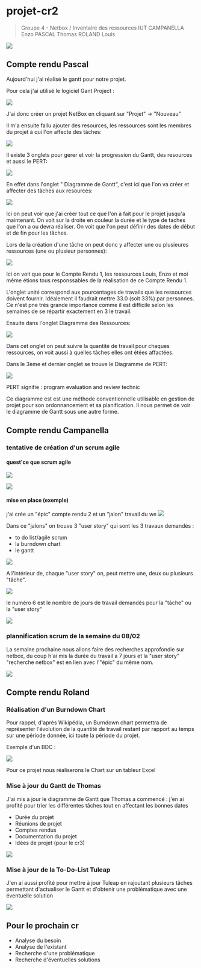 # projet-cr2

> Groupe 4 - Netbox / Inventaire des ressources IUT
> CAMPANELLA Enzo
> PASCAL Thomas
> ROLAND Louis

![](https://i.imgr.com/iqyN0fG.png)


## Compte rendu Pascal

Aujourd'hui j'ai réalisé le gantt pour notre projet.

Pour cela j'ai utilisé le logiciel Gant Project :

![](https://i.imgur.com/5Hx3tSJ.png)

J'ai donc créer un projet NetBox en cliquant sur "Projet" -> "Nouveau"

Il m'a ensuite fallu ajouter des resources, les ressources sont les membres du projet à qui l'on affecte des tâches:

![](https://i.imgur.com/cmHLPga.png)

Il existe 3 onglets pour gerer et voir la progression du Gantt, des resources  et aussi le PERT:

![](https://i.imgur.com/1cYf3Jv.png)

En effet dans l'onglet " Diagramme de Gantt", c'est ici que l'on va créer et affecter des tâches aux resources:

![](https://i.imgur.com/qzV15IR.png)

Ici on peut voir que j'ai créer tout ce que l'on à fait pour le projet jusqu'a maintenant. On voit sur la droite en couleur la durée et le type de taches que l'on a ou devra réaliser. On voit que l'on peut définir des dates de début et de fin pour les tâches.

Lors de la création d'une tâche on peut donc y affecter une ou plusieures ressources (une ou plusieur personnes):

![](https://i.imgur.com/L6RCyLl.png)

Ici on voit que pour le Compte Rendu 1, les ressources Louis, Enzo et moi même étions tous responssables de la réalisation de ce Compte Rendu 1.

L'onglet unité correspond aux pourcentages de travails que les ressources doivent fournir. Idéalement il faudrait mettre 33.0 (soit 33%) par personnes. Ce n'est pne très grande importance comme il est difficile selon les semaines de se répartir exactement en 3 le travail.

Ensuite dans l'onglet Diagramme des Ressources:

![](https://i.imgur.com/cVrnhvI.png)

Dans cet onglet on peut suivre la quantité de travail pour chaques ressources, on voit aussi à quelles tâches elles ont étées affactées.

Dans le 3ème et dernier onglet se trouve le Diagramme de PERT:

![](https://i.imgur.com/r9FkrIq.png)

PERT signifie : program evaluation and review technic

Ce diagramme est est une méthode conventionnelle utilisable en gestion de projet pour son ordonnancement et sa planification. Il nous permet de voir le diagramme de Gantt sous une autre forme.

## Compte rendu Campanella

### tentative de création d'un scrum agile 

#### quest'ce que scrum agile 

![](https://i.imgur.com/s72DJCh.png)

![](https://i.imgur.com/vsxEfnP.png)

#### mise en place (exemple)

j'ai crée un "épic" compte rendu 2 et un "jalon" travail du we
![](https://i.imgur.com/LUV4XRt.png)

Dans ce "jalons" on trouve 3 "user story" qui sont les 3 travaux demandés : 
- to do list/agile scrum
- la burndown chart
- le gantt

![](https://i.imgur.com/v9vKFaF.png)

A l'intérieur de, chaque "user story" on, peut mettre une, deux ou plusieurs "tâche". 

![](https://i.imgur.com/AZiBvO5.png)

le numéro 6 est le nombre de jours de travail demandés pour la "tâche" ou la "user story"

![](https://i.imgur.com/9tsYqWl.png)


### plannification scrum de la semaine du 08/02 

La semaine prochaine nous allons faire des recherches approfondie sur netbox, du coup h'ai mis la durée du travail a 7 jours et la "user story" "recherche netbox" est en lien avec l'"épic" du même nom.

![](https://i.imgur.com/ZLfnwtt.png)

## Compte rendu Roland

### Réalisation d'un Burndown Chart

Pour rappel, d'après Wikipédia, un Burndown chart permettra de représenter l'évolution de la quantité de travail restant par rapport au temps sur une période donnée, ici toute la période du projet.

Exemple d'un BDC :

![](https://i.imgur.com/b9ZyWBc.png)

Pour ce projet nous réaliserons le Chart sur un tableur Excel

### Mise à jour du Gantt de Thomas

J'ai mis à jour le diagramme de Gantt  que Thomas a commencé : j'en ai profité pour trier les différentes tâches tout en affectant les bonnes dates

- Durée du projet
- Réunions de projet
- Comptes rendus
- Documentation du projet
- Idées de projet (pour le cr3)

![](https://i.imgur.com/gOXceK2.png)

### Mise à jour de la To-Do-List Tuleap

J'en ai aussi profité pour mettre à jour Tuleap en rajoutant plusieurs tâches permettant d'actualiser le Gantt et d'obtenir une problématique avec une éventuelle solution

![](https://i.imgur.com/PS3oN6u.png)

## Pour le prochain cr
- Analyse du besoin
- Analyse de l'existant
- Recherche d'une problématique
- Recherche d'éventuelles solutions